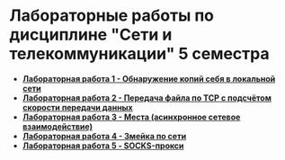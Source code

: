 # Лабораторные работы по дисциплине "Сети и телекоммуникации" 5 семестра

- **[Лабораторная работа 1 - Обнаружение копий себя в локальной сети](https://github.com/ykhdr/Network-Technologies/tree/master/second/self-copies)**
- **[Лабораторная работа 2 - Передача файла по TCP с подсчётом скорости передачи данных](https://github.com/ykhdr/Network-Technologies/tree/master/second/file-transfer)**
- **[Лабораторная работа 3 - Места (асинхронное сетевое взаимодействие)](https://github.com/ykhdr/Network-Technologies/tree/master/second/locations)**
- **[Лабораторная работа 4 - Змейка по сети](https://github.com/ykhdr/Snake-game)**
- **[Лабораторная работа 5 - SOCKS-прокси](https://github.com/ykhdr/Network-Technologies/tree/master/second/socks-proxy)**
